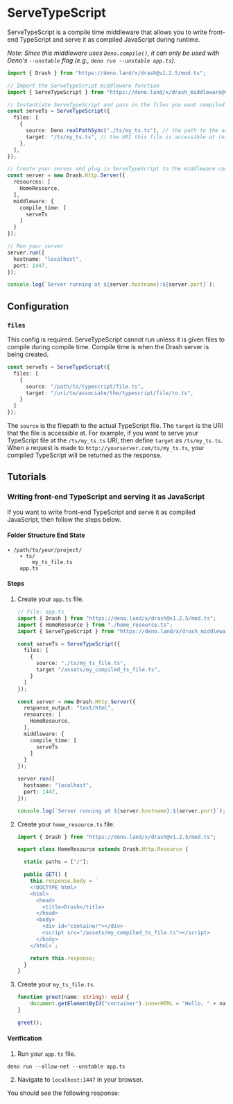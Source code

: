 # ServeTypeScript

ServeTypeScript is a compile time middleware that allows you to write front-end TypeScript and serve it as compiled JavaScript during runtime.

_Note: Since this middleware uses `Deno.compile()`, it can only be used with Deno's `--unstable` flag (e.g., `deno run --unstable app.ts`)._

```typescript
import { Drash } from "https://deno.land/x/drash@v1.2.5/mod.ts";

// Import the ServeTypeScript middleware function
import { ServeTypeScript } from "https://deno.land/x/drash_middleware@v0.6.1/serve_typescript/mod.ts";

// Instantiate ServeTypeScript and pass in the files you want compiled during compile time. The compiled output of these files will be used during runtime.
const serveTs = ServeTypeScript({
  files: [
    {
      source: Deno.realPathSync("./ts/my_ts.ts"), // the path to the actual TypeScript file
      target: "/ts/my_ts.ts", // the URI this file is accessible at (e.g., localhost:1447/ts/my_ts.ts)
    },
  ],
});

// Create your server and plug in ServeTypeScript to the middleware config
const server = new Drash.Http.Server({
  resources: [
    HomeResource,
  ],
  middleware: {
    compile_time: [
      serveTs
    ]
  }
});

// Run your server
server.run({
  hostname: "localhost",
  port: 1447,
});

console.log(`Server running at ${server.hostname}:${server.port}`);
```

## Configuration

### `files`

This config is required. ServeTypeScript cannot run unless it is given files to compile during compile time. Compile time is when the Drash server is being created.

```typescript
const serveTs = ServeTypeScript({
  files: [
    {
      source: "/path/to/typescript/file.ts",
      target: "/uri/to/associate/the/typescript/file/to.ts",
    }
  ]
});
```

The `source` is the filepath to the actual TypeScript file. The `target` is the URI that the file is accessible at. For example, if you want to serve your TypeScript file at the `/ts/my_ts.ts` URI, then define `target` as `/ts/my_ts.ts`. When a request is made to `http://yourserver.com/ts/my_ts.ts`, your compiled TypeScript will be returned as the response.

## Tutorials

### Writing front-end TypeScript and serving it as JavaScript

If you want to write front-end TypeScript and serve it as compiled JavaScript, then follow the steps below.

#### Folder Structure End State

```
▾ /path/to/your/project/
    ▾ ts/
        my_ts_file.ts
    app.ts
```

#### Steps

1. Create your `app.ts` file.

    ```typescript
    // File: app.ts
    import { Drash } from "https://deno.land/x/drash@v1.2.5/mod.ts";
    import { HomeResource } from "./home_resource.ts";
    import { ServeTypeScript } from "https://deno.land/x/drash_middleware@v0.6.1/serve_typescript/mod.ts";

    const serveTs = ServeTypeScript({
      files: [
        {
          source: "./ts/my_ts_file.ts",
          target "/assets/my_compiled_ts_file.ts",
        }
      ]
    });

    const server = new Drash.Http.Server({
      response_output: "text/html",
      resources: [
        HomeResource,
      ],
      middleware: {
        compile_time: [
          serveTs
        ]
      }
    });

    server.run({
      hostname: "localhost",
      port: 1447,
    });

    console.log(`Server running at ${server.hostname}:${server.port}`);
    ```

2. Create your `home_resource.ts` file.

    ```typescript
    import { Drash } from "https://deno.land/x/drash@v1.2.5/mod.ts";

    export class HomeResource extends Drash.Http.Resource {

      static paths = ["/"];

      public GET() {
        this.response.body = `
        <!DOCTYPE html>
        <html>
          <head>
            <title>Drash</title>
          </head>
          <body>
            <div id="container"></div>
            <script src="/assets/my_compiled_ts_file.ts"></script>
          </body>
        </html>`;

        return this.response;
      }
    }
    ```

3. Create your `my_ts_file.ts`.

    ```typescript
    function greet(name: string): void {
        document.getElementById("container").innerHTML = "Hello, " + name;
    }
    
    greet();
    ```
    
#### Verification

1. Run your `app.ts` file.

```
deno run --allow-net --unstable app.ts
```

2. Navigate to `localhost:1447` in your browser.

You should see the following response:

